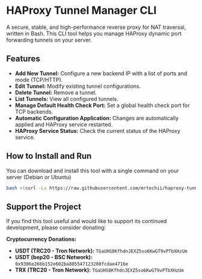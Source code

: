 # HAProxy Tunnel Manager CLI

A secure, stable, and high-performance reverse proxy for NAT traversal, written in Bash.
This CLI tool helps you manage HAProxy dynamic port forwarding tunnels on your server.

## Features

-   **Add New Tunnel:** Configure a new backend IP with a list of ports and mode (TCP/HTTP).
-   **Edit Tunnel:** Modify existing tunnel configurations.
-   **Delete Tunnel:** Remove a tunnel.
-   **List Tunnels:** View all configured tunnels.
-   **Manage Default Health Check Port:** Set a global health check port for TCP backends.
-   **Automatic Configuration Application:** Changes are automatically applied and HAProxy service restarted.
-   **HAProxy Service Status:** Check the current status of the HAProxy service.

## How to Install and Run

You can download and install this tool with a single command on your server (Debian or Ubuntu)
```bash
bash <(curl -Ls https://raw.githubusercontent.com/mrtechii/haproxy-tunnel/main/haproxy.sh)
```

## Support the Project

If you find this tool useful and would like to support its continued development, please consider donating:


**Cryptocurrency Donations:**

-   **USDT (TRC20 - Tron Network):** `TGaUHS8KfhdnJEXZ5so6KwGT9vPTbXHzUm`
-   **USDT (bep20 - BSC Network):** `0x9306e266b152e602ba885547123208fcdae4716e`
-   **TRX (TRC20 - Tron Network):** `TGaUHS8KfhdnJEXZ5so6KwGT9vPTbXHzUm`
